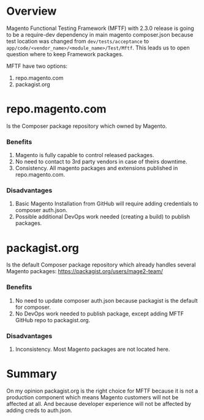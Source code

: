 # Overview

Magento Functional Testing Framework (MFTF) with 2.3.0 release is going to be a require-dev dependency in main magento composer.json because test location was changed from `dev/tests/acceptance` to `app/code/<vendor_name>/<module_name>/Test/Mftf`.
This leads us to open question where to keep Framework packages.

MFTF have two options:
1. repo.magento.com
2. packagist.org

# repo.magento.com
Is the Composer package repository which owned by Magento.

### Benefits
1. Magento is fully capable to control released packages.
2. No need to contact to 3rd party vendors in case of theirs downtime.
3. Consistency. All magento packages and extensions published in repo.magento.com.

### Disadvantages
1. Basic Magento Installation from GitHub will require adding credentials to composer auth.json.
2. Possible additional DevOps work needed (creating a build) to publish packages.

# packagist.org
Is the default Composer package repository which already handles several Magento packages:
https://packagist.org/users/mage2-team/

### Benefits
1. No need to update composer auth.json because packagist is the default for composer.
2. No DevOps work needed to publish package, except adding MFTF GitHub repo to packagist.org.

### Disadvantages
1. Inconsistency. Most Magento packages are not located here.

# Summary
On my opinion packagist.org is the right choice for MFTF because it is not a production component which means Magento customers will not be affected at all.
And because developer experience will not be affected by adding creds to auth.json. 
